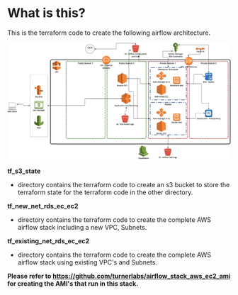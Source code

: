 # What is this?

This is the terraform code to create the following airflow architecture.

![AWS](images/airflow.jpg)

**tf_s3_state** 

- directory contains the terraform code to create an s3 bucket to store the terraform state for the terraform code in the other directory.

**tf_new_net_rds_ec_ec2**

- directory contains the terraform code to create the complete AWS airflow stack including a new VPC, Subnets.

**tf_existing_net_rds_ec_ec2**

- directory contains the terraform code to create the complete AWS airflow stack using existing VPC's and Subnets.

**Please refer to https://github.com/turnerlabs/airflow_stack_aws_ec2_ami for creating the AMI's that run in this stack.**

